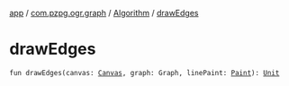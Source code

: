 [app](../../index.md) / [com.pzpg.ogr.graph](../index.md) / [Algorithm](index.md) / [drawEdges](./draw-edges.md)

# drawEdges

`fun drawEdges(canvas: `[`Canvas`](https://developer.android.com/reference/android/graphics/Canvas.html)`, graph: Graph, linePaint: `[`Paint`](https://developer.android.com/reference/android/graphics/Paint.html)`): `[`Unit`](https://kotlinlang.org/api/latest/jvm/stdlib/kotlin/-unit/index.html)